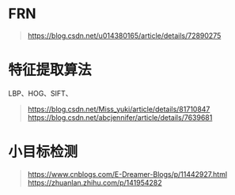 # FRN
><https://blog.csdn.net/u014380165/article/details/72890275>

# 特征提取算法

LBP、HOG、SIFT、
><https://blog.csdn.net/Miss_yuki/article/details/81710847>
<https://blog.csdn.net/abcjennifer/article/details/7639681>

# 小目标检测
><https://www.cnblogs.com/E-Dreamer-Blogs/p/11442927.html>
<https://zhuanlan.zhihu.com/p/141954282>
